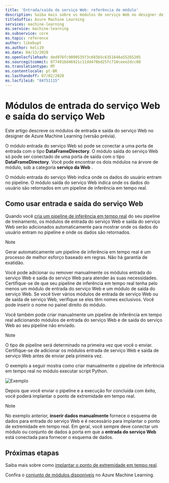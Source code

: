 ```yaml
---
title: 'Entrada/saída do serviço Web: referência de módulo'
description: Saiba mais sobre os módulos de serviço Web no designer de Azure Machine Learning (versão prévia)
titleSuffix: Azure Machine Learning
services: machine-learning
ms.service: machine-learning
ms.subservice: core
ms.topic: reference
author: likebupt
ms.author: keli19
ms.date: 04/13/2020
ms.openlocfilehash: ded976fc9090535f3c683b5c6351646a55265205
ms.sourcegitcommit: 877491bd46921c11dd478bd25fc718ceee2dcc08
ms.translationtype: MT
ms.contentlocale: pt-BR
ms.lasthandoff: 07/02/2020
ms.locfileid: "84751115"
---
```

# <a name="web-service-input-and-web-service-output-modules"></a>Módulos de entrada do serviço Web e saída do serviço Web

Este artigo descreve os módulos de entrada e saída do serviço Web no designer de Azure Machine Learning (versão prévia).

O módulo entrada do serviço Web só pode se conectar a uma porta de entrada com o tipo **DataFrameDirectory**. O módulo saída do serviço Web só pode ser conectado de uma porta de saída com o tipo **DataFrameDirectory**. Você pode encontrar os dois módulos na árvore de módulo, sob a categoria **serviço da Web** . 

O módulo entrada do serviço Web indica onde os dados do usuário entram no pipeline. O módulo saída do serviço Web indica onde os dados do usuário são retornados em um pipeline de inferência em tempo real.

## <a name="how-to-use-web-service-input-and-output"></a>Como usar entrada e saída do serviço Web

Quando você [cria um pipeline de inferência em tempo real](https://docs.microsoft.com/azure/machine-learning/tutorial-designer-automobile-price-deploy#create-a-real-time-inference-pipeline) do seu pipeline de treinamento, os módulos de entrada do serviço Web e saída do serviço Web serão adicionados automaticamente para mostrar onde os dados do usuário entram no pipeline e onde os dados são retornados. 

> [!NOTE]
> Gerar automaticamente um pipeline de inferência em tempo real é um processo de melhor esforço baseado em regras. Não há garantia de exatidão. 

Você pode adicionar ou remover manualmente os módulos entrada do serviço Web e saída do serviço Web para atender às suas necessidades. Certifique-se de que seu pipeline de inferência em tempo real tenha pelo menos um módulo de entrada do serviço Web e um módulo de saída do serviço Web. Se você tiver vários módulos de entrada de serviço Web ou de saída de serviço Web, verifique se eles têm nomes exclusivos. Você pode inserir o nome no painel direito do módulo.

Você também pode criar manualmente um pipeline de inferência em tempo real adicionando módulos de entrada do serviço Web e de saída do serviço Web ao seu pipeline não enviado.

> [!NOTE]
> O tipo de pipeline será determinado na primeira vez que você o enviar. Certifique-se de adicionar os módulos entrada de serviço Web e saída de serviço Web antes de enviar pela primeira vez.

O exemplo a seguir mostra como criar manualmente o pipeline de inferência em tempo real no módulo executar script Python. 

![Exemplo](media/module/web-service-input-output-example.png)
   
Depois que você enviar o pipeline e a execução for concluída com êxito, você poderá implantar o ponto de extremidade em tempo real.
   
> [!NOTE]
>  No exemplo anterior, **inserir dados manualmente** fornece o esquema de dados para entrada do serviço Web e é necessário para implantar o ponto de extremidade em tempo real. Em geral, você sempre deve conectar um módulo ou conjunto de dados à porta em que a **entrada do serviço Web** está conectada para fornecer o esquema de dados.
   
## <a name="next-steps"></a>Próximas etapas
Saiba mais sobre como [implantar o ponto de extremidade em tempo real](https://docs.microsoft.com/azure/machine-learning/tutorial-designer-automobile-price-deploy#deploy-the-real-time-endpoint).

Confira o [conjunto de módulos disponíveis](module-reference.md) no Azure Machine Learning.